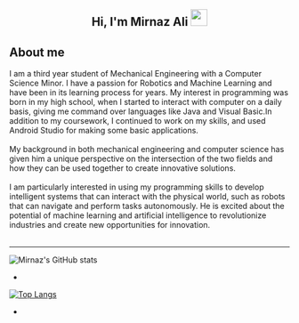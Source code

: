 <h2 align="center">Hi, I'm Mirnaz Ali <img src="https://user-images.githubusercontent.com/39955420/147578264-bae0526c-028a-49d2-8af8-d08bb4edbd2a.gif" height="30" width="30"></h2>
 


<h2>About me</h2>

I am a third year student of Mechanical Engineering with a Computer Science Minor. I have a passion for Robotics and Machine Learning and have been in its learning process for years. My interest in programming was born in my high school, when I started to interact with computer on a daily basis, giving me command over languages like Java and Visual Basic.In addition to my coursework, I continued to work on my skills, and used Android Studio for making some basic applications.
<br><br>
My background in both mechanical engineering and computer science has given him a unique perspective on the intersection of the two fields and how they can be used together to create innovative solutions.
<br><br>
I am particularly interested in using my programming skills to develop intelligent systems that can interact with the physical world, such as robots that can navigate and perform tasks autonomously. He is excited about the potential of machine learning and artificial intelligence to revolutionize industries and create new opportunities for innovation.
<br><br>
***
![Mirnaz's GitHub stats](https://github-readme-stats.vercel.app/api?username=MirnazAli&show_icons=true&theme=radical)
  
*
  
[![Top Langs](https://github-readme-stats.vercel.app/api/top-langs/?username=MirnazAli&layout=compact)](https://github.com/MirnazAli/github-readme-stats)
 
*
